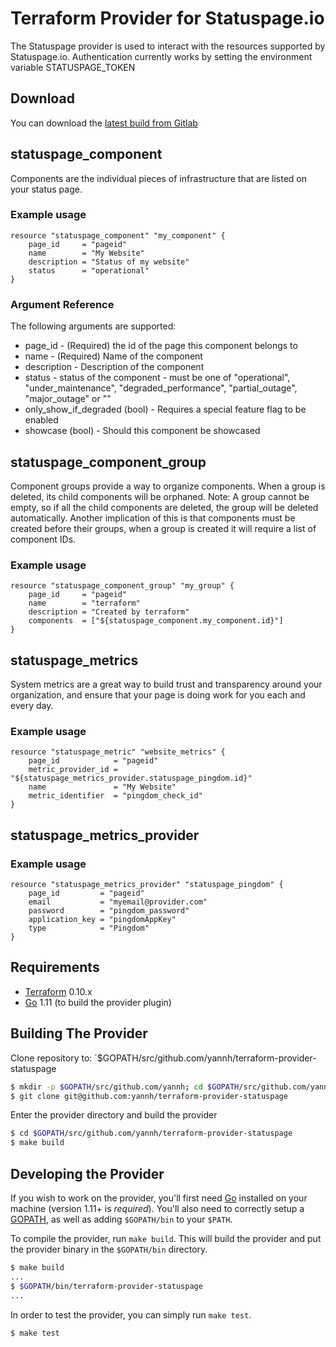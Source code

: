 # Terraform Provider for Statuspage.io

The Statuspage provider is used to interact with the resources supported by Statuspage.io.
Authentication currently works by setting the environment variable STATUSPAGE_TOKEN


## Download

You can download the [latest build from Gitlab](https://gitlab.com/yannhamon/terraform-provider-statuspage/-/jobs/artifacts/master/download?job=build)


## statuspage_component

Components are the individual pieces of infrastructure that are listed on your status page.

### Example usage

```
resource "statuspage_component" "my_component" {
    page_id     = "pageid"
    name        = "My Website"
    description = "Status of my website"
    status      = "operational"
}
```

### Argument Reference

The following arguments are supported:

 * page_id - (Required) the id of the page this component belongs to
 * name - (Required) Name of the component
 * description - Description of the component
 * status - status of the component - must be one of "operational", "under_maintenance", "degraded_performance", "partial_outage", "major_outage" or ""
 * only_show_if_degraded (bool) - Requires a special feature flag to be enabled
 * showcase (bool) - Should this component be showcased

## statuspage_component_group

Component groups provide a way to organize components. When a group is deleted, its child components will be orphaned. Note: A group cannot be empty, so if all the child components are deleted, the group will be deleted automatically. Another implication of this is that components must be created before their groups, when a group is created it will require a list of component IDs.

### Example usage

```
resource "statuspage_component_group" "my_group" {
    page_id     = "pageid"
    name        = "terraform"
    description = "Created by terraform"
    components  = ["${statuspage_component.my_component.id}"]
}
```

## statuspage_metrics

System metrics are a great way to build trust and transparency around your organization, and ensure that your page is doing work for you each and every day.

### Example usage

```
resource "statuspage_metric" "website_metrics" {
    page_id            = "pageid"
    metric_provider_id = "${statuspage_metrics_provider.statuspage_pingdom.id}"
    name               = "My Website"
    metric_identifier  = "pingdom_check_id"
}
```

## statuspage_metrics_provider

### Example usage

```
resource "statuspage_metrics_provider" "statuspage_pingdom" {
    page_id         = "pageid"
    email           = "myemail@provider.com"
    password        = "pingdom_password"
    application_key = "pingdomAppKey"
    type            = "Pingdom"
}
```

## Requirements

- [Terraform](https://www.terraform.io/downloads.html) 0.10.x
- [Go](https://golang.org/doc/install) 1.11 (to build the provider plugin)

## Building The Provider

Clone repository to: `$GOPATH/src/github.com/yannh/terraform-provider-statuspage

```sh
$ mkdir -p $GOPATH/src/github.com/yannh; cd $GOPATH/src/github.com/yannh
$ git clone git@github.com:yannh/terraform-provider-statuspage
```

Enter the provider directory and build the provider

```sh
$ cd $GOPATH/src/github.com/yannh/terraform-provider-statuspage
$ make build
```

## Developing the Provider

If you wish to work on the provider, you'll first need [Go](http://www.golang.org) installed on your machine (version 1.11+ is *required*). You'll also need to correctly setup a [GOPATH](http://golang.org/doc/code.html#GOPATH), as well as adding `$GOPATH/bin` to your `$PATH`.

To compile the provider, run `make build`. This will build the provider and put the provider binary in the `$GOPATH/bin` directory.

```sh
$ make build
...
$ $GOPATH/bin/terraform-provider-statuspage
...
```

In order to test the provider, you can simply run `make test`.

```sh
$ make test
```